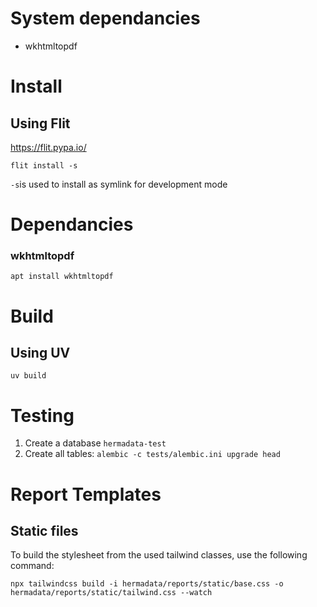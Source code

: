 # System dependancies

-   wkhtmltopdf

# Install

## Using Flit

https://flit.pypa.io/

```
flit install -s
```

`-s`is used to install as symlink for development mode

# Dependancies

### wkhtmltopdf

`apt install wkhtmltopdf`

# Build

## Using UV

```
uv build
```

# Testing

1. Create a database `hermadata-test`
2. Create all tables: `alembic -c tests/alembic.ini upgrade head`

# Report Templates

## Static files

To build the stylesheet from the used tailwind classes, use the following command:

```shell
npx tailwindcss build -i hermadata/reports/static/base.css -o hermadata/reports/static/tailwind.css --watch
```
